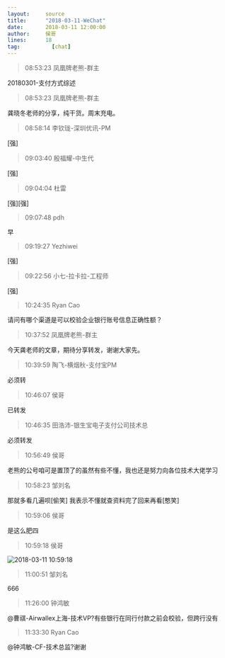 ```yaml
---
layout:     source 
title:      "2018-03-11-WeChat"
date:       2018-03-11 12:00:00
author:     侯哥
lines:      18 
tag:		  [chat]
---
```

> 08:53:23  凤凰牌老熊-群主  
   
20180301-支付方式综述  
   
> 08:53:23  凤凰牌老熊-群主  
   
龚晓冬老师的分享，纯干货。周末充电。  
   
> 08:58:14  李钦珑-深圳优讯-PM  
   
[强]  
   
> 09:03:40  殷福耀-中生代  
   
[强]  
   
> 09:04:04  杜雷  
   
[强][强]  
   
> 09:07:48  pdh  
   
早  
   
> 09:19:27  Yezhiwei  
   
[强]  
   
> 09:22:56  小七-拉卡拉-工程师  
   
[强]  
   
> 10:24:35  Ryan Cao  
   
请问有哪个渠道是可以校验企业银行账号信息正确性额？  
   
> 10:37:52  凤凰牌老熊-群主  
   
今天龚老师的文章，期待分享转发，谢谢大家先。   
   
> 10:39:59  陶飞-横烟秋-支付宝PM  
   
必须转  
   
> 10:46:07  侯哥  
   
已转发  
   
> 10:46:35  田浩沛-银生宝电子支付公司技术总  
   
必须转发  
   
> 10:56:49  侯哥  
   
老熊的公号咱可是置顶了的虽然有些不懂，我也还是努力向各位技术大佬学习  
   
> 10:58:23  邹刘名  
   
那就多看几遍呗[偷笑]   我表示不懂就查资料完了回来再看[憨笑]  
   
> 10:59:06  侯哥  
   
是这么肥四  
   
> 10:59:18  侯哥  
   
![2018-03-11 10:59:18](http://static.cocolian.org/img/20180311_105918.png) 
   
> 11:00:51  邹刘名  
   
666  
   
> 11:26:00  钟鸿敏  
   
@曹祺-Airwallex上海-技术VP?有些银行在同行付款之前会校验，但跨行没有  
   
> 11:33:30  Ryan Cao  
   
@钟鸿敏-CF-技术总监?谢谢  
   
